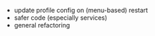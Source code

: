* update profile config on (menu-based) restart
* safer code (especially services)
* general refactoring
